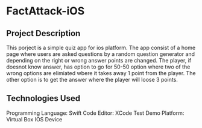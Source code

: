 # FactAttack-iOS

## Project Description
This porject is a simple quiz app for ios platform. The app consist of a home page where users are asked questions by a random
question generator and depending on the right or wrong answer points are changed. The player, if doesnot know answer, has
option to go for 50-50 option where two of the wrong options are elimiated wbere it takes away 1 point from the player. The
other option is to get the answer where the player will loose 3 points.

## Technologies Used
Programming Language: Swift
Code Editor: XCode
Test Demo Platform: Virtual Box IOS Device
